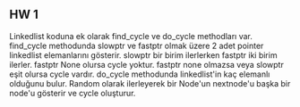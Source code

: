 ## HW 1
Linkedlist koduna ek olarak find_cycle ve do_cycle methodları var. find_cycle methodunda slowptr ve fastptr olmak üzere 2 adet pointer linkedlist elemanlarını gösterir. slowptr bir birim ilerlerken fastptr iki birim ilerler. fastptr None olursa cycle yoktur. fastptr none olmazsa veya slowptr eşit olursa cycle vardır. do_cycle methodunda linkedlist'in kaç elemanlı olduğunu bulur. Random olarak ilerleyerek bir Node'un nextnode'u başka bir node'u gösterir ve cycle oluşturur.
